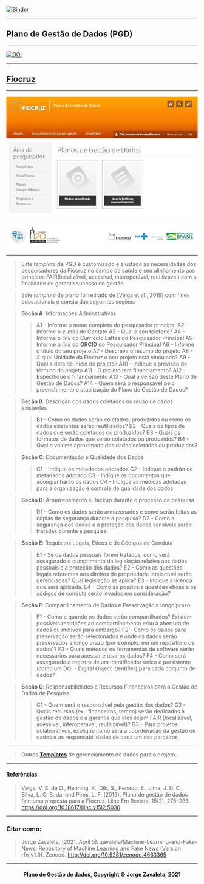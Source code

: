 [![Binder](https://mybinder.org/badge_logo.svg)](https://mybinder.org/v2/gh/zavaleta/Machine-Learning-and-Fake-News/main)

---
## Plano de Gestão de Dados (PGD)

---
[![DOI](https://zenodo.org/badge/DOI/10.5281/zenodo.4663365.svg)](https://doi.org/10.5281/zenodo.4663365)

---
## [Fiocruz]()

---
![Fiocruz](imagens/fiocruz.png)

---
> Este *template* de PGD é customizado e ajustado às necessidades dos pesquisadores da Fiocruz no campo da saúde e seu alinhamento aos princípos FAIR(localizável, acessível, interoperável, reutilizável) com a finalidade de garantir sucesso de gestão.

> Este *template* de plano foi retirado de [Veiga et al., 2019] com fines educacionais e consta das seguintes seções:

> **Seção A**: Informações Adminstrativas
>> A1 - Informe o nome completo do pesquisador principal
>> A2 - Informe o *e-mail* de Contato
>> A3 - Qual o seu telefone?
>> A4 - Informe o *link* do Currículo Lattes do Pesquisador Principal
>> A5 - Informe o *link* do **ORCID** do Pesquisador Principal
>> A6 - Informe o título do seu projeto
>> A7 - Descreva o resumo do projeto
>> A8 - A qual Unidade da Fiocruz o seu projeto está vinculado?
>> A9 - Qual a data de início do projeto?
>> A10 - Indique a previsão de término do projeto
>> A11 - O projeto tem financiamento?
>> A12 - Especifique o financiamento
>> A13 - Qual a versão deste Plano de Gestão de Dados?
>> A14 - Quem será o responsável pelo preenchimento e atualização do Plano de Gestão de Dados?

> **Seção B**: Descrição dos dados coletados ou reuso de dados existentes
>> B1 - Como os dados serão coletados, produzidos ou como os dados existentes serão reutilizados?
>> B2 - Quais os tipos de dados que serão coletados ou produzidos?
>> B3 - Quais os formatos de dados que serão coletados ou produzidos?
>> B4 - Qual o volume aproximado dos dados coletados ou produzidos?

> **Seção C**: Documentação e Qualidade dos Dados
>> C1 - Indique os metadados adotados
>> C2 - Indique o padrão de metadados adotado
>> C3 - Indique os documentos que acompanharão os dados
>> C4 - Indique as medidas adotadas para a organização e controle de qualidade dos dados

> **Seção D**: Armazenamento e Backup durante o processo de pesquisa 
>> D1 - Como os dados serão armazenados e como serão feitas as cópias de segurança durante a pesquisa?
>> D2 - Como a segurança dos dados e a proteção dos dados sensíveis serão tratadas durante a pesquisa.

> **Seção E**: Requisitos Legais, Éticos e de Códigos de Conduta
>> E1 - Se os dados pessoais forem tratados, como será assegurado o cumprimento da legislação relativa aos dados pessoais e à proteção dos dados?
>> E2 - Como as questões legais referentes aos direitos de propriedade intelectual serão gerenciadas? Qual legislação se aplica?
>> E3 - Indique a licença que será aplicada.
>> E4 - Como as possíveis questões éticas e os códigos de conduta serão levados em consideração?

> **Seção F**: Compartilhamento de Dados e Preservação a longo prazo
>> F1 - Como e quando os dados serão compartilhados? Existem possíveis restrições ao compartilhamento e/ou à abertura de dados ou motivos para embargo?
>> F2 - Como os dados para preservação serão selecionados e onde os dados serão preservados a longo prazo (por exemplo, em um repositório de dados)?
>> F3 - Quais métodos ou ferramentas de software serão necessários para acessar e usar os dados?
>> F4 - Como será assegurado o registro de um identificador único e persistente (como um DOI - Digital Object Identifier) para cada conjunto de dados?

> **Seção G**: Responsabilidades e Recursos Financeiros para a Gestão de Dados de Pesquisa.
>> G1 - Quem será o responsável pela gestão dos dados?
>> G2 - Quais recursos (ex.: financeiros, tempo) serão dedicados à gestão de dados e à garantia que eles sejam FAIR (localizável, acessível, interoperável, reutilizável)?
>> G3 - Para projetos colaborativos, explique como será a coordenação da gestão de dados e as responsabilidades de cada um dos parceiros

---
> Outros **[Templates](pgd.md)** de gerenciamento de dados para o projeto.

---
#### Referências
> Veiga, V. S. de O., Henning, P., Dib, S., Penedo, E., Lima, J. D. C., Silva, L. O. B. da, and Pires, L. F. (2019). Plano de gestão de dados fair: uma proposta para a Fiocruz. Liinc Em Revista, 15(2), 275–286. https://doi.org/10.18617/liinc.v15i2.5030

---
### Citar como:

> Jorge Zavaleta. (2021, April 5). zavaleta/Machine-Learning-and-Fake-News: Repository of Machine Learning and Fake News (Version rfn_v1.0). Zenodo. http://doi.org/10.5281/zenodo.4663365

---
#### <center>Plano de Gestão de dados,  Copyright &copy;  Jorge Zavaleta, 2021</center>